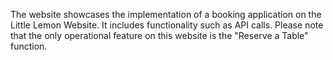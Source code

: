 <p style="text-align: left;">The website showcases the implementation of a booking application on the Little Lemon Website. It includes functionality such as API calls.
Please note that the only operational feature on this website is the "Reserve a Table" function.
</p>
